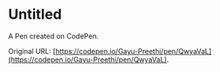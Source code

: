 # Untitled

A Pen created on CodePen.

Original URL: [https://codepen.io/Gayu-Preethi/pen/QwyaVaL](https://codepen.io/Gayu-Preethi/pen/QwyaVaL).

